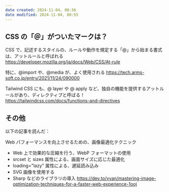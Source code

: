 ```yaml
---
date created: 2024-11-04, 00:36
date modified: 2024-11-04, 00:55
---
```


## CSS の「＠」がついたマークは？

CSS で、記述するスタイルの、ルールや動作を規定する「@」から始まる書式は、アットルールと呼ばれる
https://developer.mozilla.org/ja/docs/Web/CSS/At-rule

特に、@import や、@media が、よく使用される
https://tech.arms-soft.co.jp/entry/2021/11/24/090000

Tailwind CSS にも、@ layer や @ apply など、独自の機能を提供するアットルールがあり、ディレクティブと呼ばる！
https://tailwindcss.com/docs/functions-and-directives

## その他

以下の記事を読んだ：

Web パフォーマンスを向上させるための、画像最適化テクニック

- Web 上で効果的な圧縮を行う、WebP フォーマットの使用
- srcset と sizes 属性による、画面サイズに応じた最適化
- loading="lazy" 属性による、遅延読み込み
- SVG 画像を使用する
- Sharp などのライブラリの導入
  https://dev.to/vyan/mastering-image-optimization-techniques-for-a-faster-web-experience-1ooj
